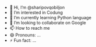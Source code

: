 - 👋 Hi, I’m @sharipovqobiljon
- 👀 I’m interested in Codung
- 🌱 I’m currently learning Python language
- 💞️ I’m looking to collaborate on  Google
- 📫 How to reach me 
- 😄 Pronouns: ...
- ⚡ Fun fact: ...

<!---
sharipovqobiljon/sharipovqobiljon is a ✨ special ✨ repository because its `README.md` (this file) appears on your GitHub profile.
You can click the Preview link to take a look at your changes.
--->
